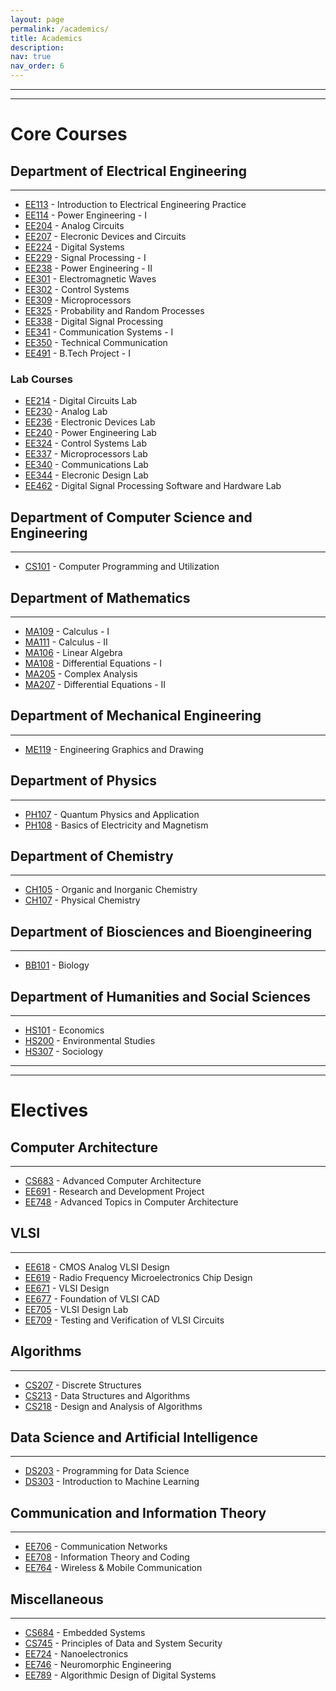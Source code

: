 ```yaml
---
layout: page
permalink: /academics/
title: Academics
description:
nav: true
nav_order: 6
---
```


---------------
---------------

# Core Courses

## Department of Electrical Engineering
---------------
* [EE113](https://www.ee.iitb.ac.in/web/course_lists/ee-113-introduction-to-electrical-engineering-practice/) - Introduction to Electrical Engineering Practice
* [EE114](https://www.ee.iitb.ac.in/web/course_lists/ee-114-power-engineering-i/) - Power Engineering - I
* [EE204](https://www.ee.iitb.ac.in/web/course_lists/ee-204-analog-circuits/) - Analog Circuits
* [EE207](https://www.ee.iitb.ac.in/web/course_lists/ee-207-electronic-devices-and-circuits/) - Elecronic Devices and Circuits
* [EE224](https://www.ee.iitb.ac.in/web/course_lists/ee-224-digital-systems/) - Digital Systems
* [EE229](https://www.ee.iitb.ac.in/web/course_lists/ee-227-microelectronics/) - Signal Processing - I
* [EE238](https://www.ee.iitb.ac.in/web/course_lists/ee-236-power-engineering-ii/) - Power Engineering - II
* [EE301](https://www.ee.iitb.ac.in/web/course_lists/ee-301-electromagnetic-waves/) - Electromagnetic Waves
* [EE302](https://www.ee.iitb.ac.in/web/course_lists/ee-302-control-systems/) - Control Systems
* [EE309](https://www.ee.iitb.ac.in/web/course_lists/ee-309-microprocessors/) - Microprocessors
* [EE325](https://www.ee.iitb.ac.in/web/course_lists/ee-325-probability-and-random-processes/) - Probability and Random Processes
* [EE338](https://www.ee.iitb.ac.in/web/course_lists/ee-338-digital-signal-processing/) - Digital Signal Processing
* [EE341](https://www.ee.iitb.ac.in/web/course_lists/ee-341-communication-systems-i/) - Communication Systems - I
* [EE350](https://www.ee.iitb.ac.in/web/course_lists/ee-350-technical-communication/) - Technical Communication
* [EE491]() - B.Tech Project - I

### Lab Courses

* [EE214](https://www.ee.iitb.ac.in/web/course_lists/ee-214-digital-circuits-laboratory/) - Digital Circuits Lab
* [EE230](https://www.ee.iitb.ac.in/web/course_lists/ee-230-analog-circuits-laboratory/) - Analog Lab
* [EE236](https://www.ee.iitb.ac.in/web/course_lists/ee-236-electronic-devices-laboratory/) - Electronic Devices Lab
* [EE240](https://www.ee.iitb.ac.in/web/course_lists/ee-240-power-engineering-lab/) - Power Engineering Lab
* [EE324](https://www.ee.iitb.ac.in/web/course_lists/ee-324-control-systems-laboratory/) - Control Systems Lab
* [EE337](https://www.ee.iitb.ac.in/web/course_lists/ee-337-microprocessor-laboratory/) - Microprocessors Lab
* [EE340](https://www.ee.iitb.ac.in/web/course_lists/ee-340-communications-laboratory/) - Communications Lab
* [EE344](https://www.ee.iitb.ac.in/web/course_lists/ee-344-electronic-design-lab/) - Elecronic Design Lab
* [EE462](http://sharada.ee.iitb.ac.in/~ee352/) - Digital Signal Processing Software and Hardware Lab

## Department of Computer Science and Engineering
---------------
* [CS101](https://www.cse.iitb.ac.in/~cs101/) - Computer Programming and Utilization

## Department of Mathematics
---------------
* [MA109](http://www.math.iitb.ac.in/~ravir/ma109index.html) - Calculus - I
* [MA111]() - Calculus - II
* [MA106](http://www.math.iitb.ac.in/~ars/MA106.html) - Linear Algebra
* [MA108](http://www.math.iitb.ac.in/~dey/diffeqn_spring14.html) - Differential Equations - I
* [MA205](http://www.math.iitb.ac.in/~ars/MA205.html) - Complex Analysis
* [MA207]() - Differential Equations - II

## Department of Mechanical Engineering
---------------
* [ME119]() - Engineering Graphics and Drawing

## Department of Physics
---------------
* [PH107](https://portal.iitb.ac.in/asc/Courses/crsedetail.jsp) - Quantum Physics and Application
* [PH108](https://portal.iitb.ac.in/asc/Courses/crsedetail.jsp) - Basics of Electricity and Magnetism

## Department of Chemistry
---------------
* [CH105](https://www.chem.iitb.ac.in/courses_inner/848) - Organic and Inorganic Chemistry
* [CH107](https://www.chem.iitb.ac.in/courses_inner/860) - Physical Chemistry

## Department of Biosciences and Bioengineering
---------------
* [BB101](https://www.bio.iitb.ac.in/academics/courses/bb101/) - Biology

## Department of Humanities and Social Sciences
---------------
* [HS101](https://www.hss.iitb.ac.in/en/hs-101-economics) - Economics
* [HS200](https://dampeeiitb.wordpress.com/hs200-2020/) - Environmental Studies
* [HS307](https://dampiitbche.wordpress.com/course-reviews/minors-insti-electives/hs-307-sociology/) - Sociology

---------------
---------------

# Electives

## Computer Architecture
---------------
* [CS683](https://www.ee.iitb.ac.in/~viren/Courses/2015/CS683.htm) - Advanced Computer Architecture
* [EE691]() - Research and Development Project
* [EE748](https://www.ee.iitb.ac.in/~viren/Courses/2013/EE748.htm) - Advanced Topics in Computer Architecture

## VLSI
---------------
* [EE618](https://www.ee.iitb.ac.in/web/course_lists/ee-618-cmos-analog-vlsi-design/) - CMOS Analog VLSI Design
* [EE619](https://www.ee.iitb.ac.in/web/course_lists/ee-619-rf-microelectronics-chip-design/) - Radio Frequency Microelectronics Chip Design
* [EE671](https://www.ee.iitb.ac.in/web/course_lists/ee-671-vlsi-design/) - VLSI Design
* [EE677](https://www.ee.iitb.ac.in/web/course_lists/ee-677-foundations-of-vlsi-cad/) - Foundation of VLSI CAD
* [EE705](https://www.ee.iitb.ac.in/web/course_lists/ee-705-vlsi-design-lab/) - VLSI Design Lab
* [EE709](https://www.ee.iitb.ac.in/web/course_lists/ee-709-testing-and-verification-of-vlsi-circuits/) - Testing and Verification of VLSI Circuits

## Algorithms
---------------
* [CS207](https://www.cse.iitb.ac.in/~mp/teach/ds/aut20/) - Discrete Structures
* [CS213](https://www.cse.iitb.ac.in/~ranade/cs213/) - Data Structures and Algorithms
* [CS218](https://www.cse.iitb.ac.in/~rgurjar/CS218_2023/) - Design and Analysis of Algorithms

## Data Science and Artificial Intelligence
---------------
* [DS203](https://www.minds.iitb.ac.in/index.php/academics/minor-ai-ds/2-uncategorised/20-ds-203) - Programming for Data Science
* [DS303](https://www.minds.iitb.ac.in/academics/minor-ai-ds?id=22) - Introduction to Machine Learning

## Communication and Information Theory
---------------
* [EE706](https://www.ee.iitb.ac.in/web/course_lists/ee-706-communication-networks/) - Communication Networks
* [EE708](https://www.ee.iitb.ac.in/web/course_lists/ee-708-information-theory-and-coding/) - Information Theory and Coding
* [EE764](https://www.ee.iitb.ac.in/~bsraj/courses/ee764/) - Wireless & Mobile Communication

## Miscellaneous
---------------
* [CS684](https://www.cse.iitb.ac.in/~cs684/) - Embedded Systems
* [CS745](https://www.cse.iitb.ac.in/~cs745/) - Principles of Data and System Security
* [EE724](https://www.ee.iitb.ac.in/web/course_lists/ee-724-nanoelectronics/) - Nanoelectronics
* [EE746](https://www.ee.iitb.ac.in/web/course_lists/ee-746-neuromorphic-engineering/) - Neuromorphic Engineering
* [EE789](https://www.ee.iitb.ac.in/web/course_lists/ee-789-algorithmic-design-of-digital-systems/) - Algorithmic Design of Digital Systems
